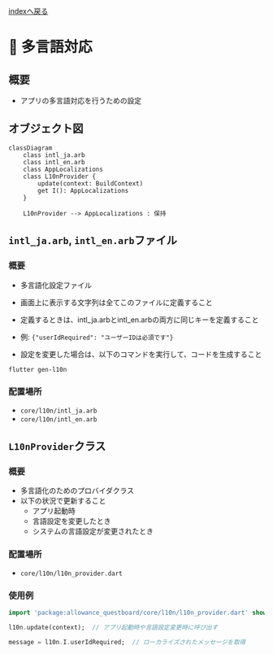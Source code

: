 [indexへ戻る](../index.md)
# 💬 多言語対応

## 概要
- アプリの多言語対応を行うための設定

## オブジェクト図
```mermaid
classDiagram
    class intl_ja.arb
    class intl_en.arb
    class AppLocalizations
    class L10nProvider {
        update(context: BuildContext)
        get I(): AppLocalizations
    }

    L10nProvider --> AppLocalizations : 保持
```

## `intl_ja.arb`, `intl_en.arb`ファイル
### 概要
-  多言語化設定ファイル
-  画面上に表示する文字列は全てこのファイルに定義すること
-  定義するときは、intl_ja.arbとintl_en.arbの両方に同じキーを定義すること
  - 例: `{"userIdRequired": "ユーザーIDは必須です"}`

- 設定を変更した場合は、以下のコマンドを実行して、コードを生成すること
```bash
flutter gen-l10n
```

### 配置場所
- `core/l10n/intl_ja.arb`
- `core/l10n/intl_en.arb`

## `L10nProvider`クラス
### 概要
- 多言語化のためのプロバイダクラス
- 以下の状況で更新すること
  - アプリ起動時
  - 言語設定を変更したとき
  - システムの言語設定が変更されたとき

### 配置場所
- `core/l10n/l10n_provider.dart`

### 使用例
```dart
import 'package:allowance_questboard/core/l10n/l10n_provider.dart' show l10n;

l10n.update(context);  // アプリ起動時や言語設定変更時に呼び出す

message = l10n.I.userIdRequired;  // ローカライズされたメッセージを取得
```

